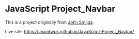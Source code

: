 # JavaScript Project_Navbar
This is a project originally from <a href="https://github.com/john-smilga/javascript-basic-projects">John Smilga</a>.

Live site: https://jasontwuk.github.io/JavaScript-Project_Navbar/
